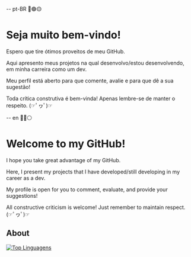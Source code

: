 -- pt-BR 🔵🟢🟡
# Seja muito bem-vindo!

Espero que tire ótimos proveitos de meu GitHub. 

Aqui apresento meus projetos na qual desenvolvo/estou desenvolvendo, em minha carreira como um dev.

Meu perfil está aberto para que comente, avalie e para que dê a sua sugestão!

Toda crítica construtiva é bem-vinda!
Apenas lembre-se de manter o respeito. (☞ﾟヮﾟ)☞

-- en 🔵🔴⚪
# Welcome to my GitHub! 

I hope you take great advantage of my GitHub. 

Here, I present my projects that I have developed/still developing in my career as a dev.

My profile is open for you to comment, evaluate, and provide your suggestions!

All constructive criticism is welcome!
Just remember to maintain respect. (☞ﾟヮﾟ)☞

## About

[![Top Linguagens](https://github-readme-stats.vercel.app/api/top-langs/?username=TriniTxn&layout=compact)](https://github.com/anuraghazra/github-readme-stats)
